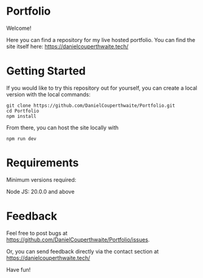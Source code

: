 # Portfolio

Welcome!

Here you can find a repository for my live hosted portfolio. You can find the site itself here: https://danielcouperthwaite.tech/

# Getting Started

If you would like to try this repository out for yourself, you can create a local version with the local commands:

```console
git clone https://github.com/DanielCouperthwaite/Portfolio.git
cd Portfolio
npm install
```

From there, you can host the site locally with 

```console
npm run dev
```

# Requirements

Minimum versions required:

Node JS: 20.0.0 and above

# Feedback

Feel free to post bugs at https://github.com/DanielCouperthwaite/Portfolio/issues.

Or, you can send feedback directly via the contact section at https://danielcouperthwaite.tech/

Have fun!
